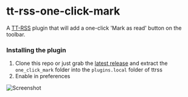 # tt-rss-one-click-mark

A [TT-RSS](https://tt-rss.org/) plugin that will add a one-click 'Mark as read' button on the toolbar.

### Installing the plugin

1. Clone this repo or just grab the [latest release](https://github.com/nneul/tt-rss-one-click-mark/releases/latest) and extract the `one_click_mark` folder into the `plugins.local` folder of ttrss
2. Enable in preferences

![Screenshot](https://github.com/nneul/tt-rss-one-click-mark/raw/main/screenshots/one-click-catchup.png)
